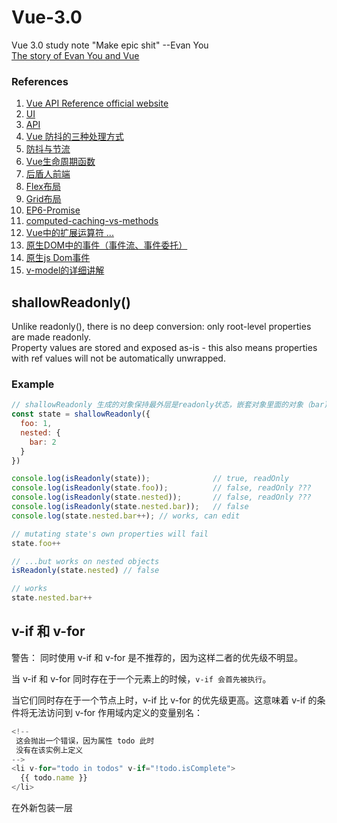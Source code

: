 # Vue-3.0
Vue 3.0 study note
"Make epic shit" --Evan You  
[The story of Evan You and Vue](https://baijiahao.baidu.com/s?id=1730409379485988644&wfr=spider&for=pc)  

### References
1. [Vue API Reference official website](https://vuejs.org/api)  
2. [UI](https://www.naiveui.com/zh-CN/light/components)  
3. [API](http://111.59.30.30:20002/doc)  
4. [Vue 防抖的三种处理方式](https://blog.csdn.net/qq453660983/article/details/125276335)  
5. [防抖与节流](https://blog.csdn.net/m0_48166663/article/details/121144995)  
6. [Vue生命周期函数](https://blog.csdn.net/weixin_45791692/article/details/124045505)  
7. [后盾人前端](https://doc.houdunren.com/)  
8. [Flex布局](https://juejin.cn/post/7031050931206619172)
9. [Grid布局](https://juejin.cn/post/7031366821106155556)
10. [EP6-Promise](https://blog.csdn.net/m0_46846526/article/details/119345337?ops_request_misc=%257B%2522request%255Fid%2522%253A%2522166607450616782391816539%2522%252C%2522scm%2522%253A%252220140713.130102334..%2522%257D&request_id=166607450616782391816539&biz_id=0&utm_medium=distribute.pc_search_result.none-task-blog-2~all~top_positive~default-2-119345337-null-null.142^v58^pc_search_tree,201^v3^control_1&utm_term=Promise&spm=1018.2226.3001.4187)
11. [computed-caching-vs-methods](https://cn.vuejs.org/guide/essentials/computed.html#computed-caching-vs-methods)
12. [Vue中的扩展运算符 ...](https://blog.csdn.net/weixin_44682587/article/details/113740701)
13. [原生DOM中的事件（事件流、事件委托）](https://blog.csdn.net/weixin_46163658/article/details/121869715)
14. [原生js Dom事件](https://www.jianshu.com/p/b2b8a4186195)
15. [v-model的详细讲解](https://blog.csdn.net/weixin_45215308/article/details/121618639)


## shallowReadonly()

Unlike readonly(), there is no deep conversion: only root-level properties are made readonly.  
Property values are stored and exposed as-is - this also means properties with ref values will not be automatically unwrapped.  

### Example

```js
// shallowReadonly 生成的对象保持最外层是readonly状态，嵌套对象里面的对象（bar)不是readonly
const state = shallowReadonly({
  foo: 1,
  nested: {
    bar: 2
  }
})

console.log(isReadonly(state));              // true, readOnly
console.log(isReadonly(state.foo));          // false, readOnly ???
console.log(isReadonly(state.nested));       // false, readOnly ???
console.log(isReadonly(state.nested.bar));   // false
console.log(state.nested.bar++); // works, can edit

// mutating state's own properties will fail
state.foo++

// ...but works on nested objects
isReadonly(state.nested) // false

// works
state.nested.bar++
```

## v-if 和 v-for  

警告：
同时使用 v-if 和 v-for 是不推荐的，因为这样二者的优先级不明显。

当 v-if 和 v-for 同时存在于一个元素上的时候，`v-if 会首先被执行`。

当它们同时存在于一个节点上时，v-if 比 v-for 的优先级更高。这意味着 v-if 的条件将无法访问到 v-for 作用域内定义的变量别名：
```js
<!--
 这会抛出一个错误，因为属性 todo 此时
 没有在该实例上定义
-->
<li v-for="todo in todos" v-if="!todo.isComplete">
  {{ todo.name }}
</li>
```
在外新包装一层 <template> 再在其上使用 v-for 可以解决这个问题 (这也更加明显易读)：
```js
<template v-for="todo in todos">
  <li v-if="!todo.isComplete">
    {{ todo.name }}
  </li>
</template>
```

## 命名方式
### 骆驼式命名法（camelCase）
  ```
又称驼峰式命名法，是电脑程式编写时的一套命名规则（惯例）。  
正如它的名称CamelCase所表示的那样，是指混合使用大小写字母来构成变量和函数的名字。  
程序员们为了自己的代码能更容易的在同行之间交流，所以多采取统一的可读性比较好的命名方式。  
骆驼式命名法就是当变量名或者函数名是由一个或者多个单词连结在一起，而构成的唯一识别字时，第一个单词以小写字母开始；  
  第二个单词开始以后的每个单词的首字母都采用大写字母。  
  例如：myFirstName、myLastName。
  ```

1. 小驼峰法
  变量一般用小驼峰法标识。

  驼峰法的意思是：除第一个单词之外，其他单词首字母大写。例如：int myStudentCount; 变量myStudentCount的第一个单词全部小写，后面的单词首字母大写。

2. 大驼峰法
  相比小驼峰法，大驼峰法（即帕斯卡命名法）把第一个单词的首字母也大写了。

  常用于类名，命名空间等。例如：public class DataBaseUser;

### 帕斯卡命名法
  ```
  帕斯卡命名法指当变量名和函式名称是由两个或两个以上单字连结在一起，而构成的唯一识别字时，用以增加变量和函式的可读性。

  命名规则：

  单字之间不以空格断开或连接号（-）、底线（_）连结，第一个单字首字母采用大写字母；后续首字母亦用大写字母，例如：FirstName、LastName。  
  每一个单字的首字母都采用大写字母的命名格式，被称为“Pascal命名法”，也有人称之为“大驼峰式命名法”（Upper Camel Case）,为驼峰式大小写的子集。

  帕斯卡命名法是在命名的时候将首字母大写，例如：public void DisplayInfo(); string UserName;二者都是采用了帕斯卡命名法。
  ```

  在C#中，以帕斯卡命名法和骆驼式命名法居多。

  C#中的编码惯例中，给公共成员变量（public）、受保护的成员变量（protect）、或内部成员变量（internal）命名时，应使用帕斯卡命名法，如score，name,Status均为有效地成员变量名；私有成员变量（private）必须以骆驼命名法命名，并以一个下划线开头。
  
 ## 总结：
  ```
  PascalCase：帕斯卡命名法，每个单词首字母大写，又名大驼峰命名法。  

  camelCase：驼峰命名法，第一个单词首字母小写，后面的每个单词首字母大写，又名小驼峰命名法。  

  kebab-case：短横线隔开命名法，每个单词首字母小写。  
  ```
  
  在vue官网上有这样的一句话：
“camelCase vs. kebab-case
HTML 属性是不区分大小写的。所以，当使用的不是字符串模版，camelCased (驼峰式) 命名的 prop 需要转换为相对应的 kebab-case (短横线隔开式) 命名： 如果你使用字符串模版，则没有这些限制。”
#### 重点在这里：
1. html特性不区分大小写：
```html
  <!DOCTYPE html>
<html lang="en">
<head>
    <meta charset="UTF-8">
    <title>prop动态=绑定</title>
    <script src="vue.js"></script>
</head>
<body>

<div id="app">
    <input type="text" v-model="message">
    <!--<child v-bind:myMEssage="message"></child>-->
    <child v-bind:mymessage="message"></child>
    <!--由于HTML的特性不识别大小写，所以“myMEssage”与“mymessage”是一样的，都解析为小写。故而下边的组件也应该是小写。-->
</div>
<script>
    Vue.component('child',{
    //此处都为小写。
        props:['mymessage'],
        template:'<p>{{mymessage}}</p>'
    });
    new Vue({
        el:'#app',
        data:{
            message:''
        }
    })
</script>
</body>
</html>
```
2. 组件中使用camelCased（驼峰式）命名，在html中应改为kebab-case（短横线）命名方式。
  ```html
  <!DOCTYPE html>
<html lang="en">
<head>
    <meta charset="UTF-8">
    <title>prop动态=绑定</title>
    <script src="vue.js"></script>
</head>
<body>

<div id="app">
    <input type="text" v-model="message">
    <child v-bind:my-message="message"></child>
    <!--此处的my-message只能是短横线命名（若为驼峰式则全部转换为小写。）-->
</div>
<script>
    Vue.component('child',{
//        props:['my-message'],
        props:['myMessage'],//props中传递的数据可以为驼峰式也可以为短横线式，他们在此处是相互转换的

        template:'<p>{{myMessage}}</p>'
        // 此处有限制，是字符串模板，{{ }}语法中不能是短横线连接方式。此处只能是驼峰命名方式。若为短横线的命名方式，则会报错。如下图：
    });
    new Vue({
        el:'#app',
        data:{
            message:''
        }
    })
</script>
</body>
</html>
```

### customRef
创建一个自定义的 ref，并对其依赖项跟踪和更新触发进行显式控制  
需求: 使用 customRef 实现 debounce(防抖) 的示例    
  
```typescript
<template>
    <h2> App </h2>
    <input v-model = "keyword" placeholder = "搜索关键字" />
    <p>{{ keyword }}</p>
</template>

<script lang = "ts">
/*
customRef:
  创建一个自定义的 ref，并对其依赖项跟踪和更新触发进行显式控制

需求: 
  使用 customRef 实现 debounce 的示例
*/

import { ref, customRef } from 'vue'

export default {
    setup() {
        const keyword = useDebouncedRef('', 500)
        console.log(keyword)
        return {
            keyword
        }
    },
}

/* 
实现hook防抖的函数
*/
// value 传入的数据，将来数据的类型不确定，所以使用泛型。 delay:放抖的时间间隔，默认为200毫秒(ms)
function useDebouncedRef<T>(value: T, delay = 200) {
    let timeoutId: number
    return customRef((track, trigger) => {
        return {
            // get:返回数据
            get() {
                // 告诉Vue追踪数据
                track()
                return value
            },
            // set:设置数据
            set(newValue: T) {
                // 清除计时
                clearTimeout(timeoutId)
                // 开启定时器
                timeoutId = setTimeout(() => {
                    value = newValue
                    // 告诉Vue去触发界面更新
                    trigger()
                }, delay)
            }
        }
    })
}

</script>
```

## Vue 中的 `h函数`
[h函数1](https://blog.csdn.net/qq_45494634/article/details/117019105)  
[h函数2](https://blog.csdn.net/weixin_47450807/article/details/122933658)  
[h函数3](https://zhuanlan.zhihu.com/p/407905035)  
[h函数常用方法以及说明](https://www.jb51.net/article/259768.htm)
  
h函数接收三个参数。  
第一个参数:，可以为一个html标签，一个组件，一个异步组件，或者是一个函数式组件。  
第二个参数：{ Object } Props，与attributes和props,以及事件对应的对象，我们可以在模板中使用，如果没有需要传入的属性，可以设置为null。  
第三个参数(optional)：{String | Object |Array}可以是字符串Text文本或者是h函数构建的对象再者可以是有插槽的对象。
  
 
"h"函数的第1个参数是"标签名",   
第2个是"属性", 在这个例子里可以理解为html的所有属性,  
第3个是"内容". "内容"不仅仅可以是字符串, 还可以是"VNode"或2者混合： 
  
```typescript
  <script>
import { defineComponent, h } from "vue";
export default defineComponent({
  render() {
    const props = { style: { color: "red" } };
    const small = h("small", "副标题");
    return h("h2", props, ["123456789", small]);
  },
});
</script>
```
  
  
```typescript
  render() {
    return h(
      "div",
      {
        class: "app",
      },
      [
        // 这里this是可以取到setup中的返回值的 
        h("h2", null, `当前计数: ${this.counter}`),
        h("button", {onclick:() => this.counter++}, "+1"),
        h("button", {onclick:() => this.counter--}, "-1"),
      ]
    );
  },
```

## ES6学习：解构赋值
  
[解构赋值](https://www.jianshu.com/p/3f7afae3a9be)

## 扩展运算符
我们先看下代码，在以往，我们给函数传不确定参数数量时，是通过arguments来获取的
```typescript
function sum() {
  console.log(arguments) // { '0': 1, '1': 2, '2': 3, '3': 4, '4': 5, '5': 6 }
                         // 我们可以看出，arguments不是一个数组，而是一个伪数组
  let total = 0
  let { length } = arguments
  for(let i = 0;i < length;i++){
    total += arguments[i]
  }
  return total
}

console.log(sum(1,2,3,4,5,6)) // 21
```
                                
接下来我们用扩展运算符看看
```typescript
function sum(...args){ // 使用...扩展运算符
    console.log(args) // [ 1, 2, 3, 4, 5, 6 ] args是一个数组
    return eval(args.join('+'))
}

console.log(sum(1,2,3,4,5,6)) // 21
```
                                
得到的args是一个数组，直接对数组进行操作会比对伪数组进行操作更加方便，还有一些注意点需要注意
```typescript
// 正确的写法 扩展运算符只能放在最后一个参数
function sum(a,b,...args){
    console.log(a) // 1
    console.log(b) // 2
    console.log(args) // [ 3, 4, 5, 6 ]
}

sum(1,2,3,4,5,6)

// 错误的写法 扩展运算符只能放在最后一个参数
function sum(...args,a,b){
    // 报错
}

sum(1,2,3,4,5,6)
```
我们可以对比下扩展运算符的方便之处
```typescript
// 以往我们是这样拼接数组的
let arr1 = [1,2,3]
let arr2 = [4,5,6]
let arr3 = arr1.concat(arr2)
console.log(arr3) // [ 1, 2, 3, 4, 5, 6 ]

// 现在我们用扩展运算符看看
let arr1 = [1,2,3]
let arr2 = [4,5,6]
let arr3 = [...arr1,...arr2]
console.log(arr3) // [ 1, 2, 3, 4, 5, 6 ]
```
```typescript
// 以往我们这样来取数组中最大的值
function max(...args){
    return Math.max.apply(null,args)
}
console.log(max(1,2,3,4,5,6)) // 6

// 现在我们用扩展运算符看看
function max(...args){
    return Math.max(...args) // 把args [1,2,3,4,5,6]展开为1,2,3,4,5,6
}
console.log(max(1,2,3,4,5,6)) // 6
```
```typescript
// 扩展运算符可以把argument转为数组
function max(){
    console.log(arguments) // { '0': 1, '1': 2, '2': 3, '3': 4, '4': 5, '5': 6 }
    let arr = [...arguments]
    console.log(arr) // [1,2,3,4,5,6]
}

max(1,2,3,4,5,6)

// 但是扩展运算符不能把伪数组转为数组（除了有迭代器iterator的伪数组，如arguments）
let likeArr = { "0":1,"1":2,"length":2 }
let arr = [...likeArr] // 报错 TypeError: likeArr is not iterable

// 但是可以用Array.from把伪数组转为数组
let likeArr = { "0":1,"1":2,"length":2 }
let arr = Array.from(likeArr)
console.log(arr) // [1,2]
```

对象也可以使用扩展运算符
```typescript
// 以往我们这样合并对象
let name = { name:"邵威儒" }
let age = { age:28 }
let person = {}
Object.assign(person,name,age)
console.log(person) // { name: '邵威儒', age: 28 }

// 使用扩展运算符
let name = { name:"邵威儒" }
let age = { age:28 }
let person = {...name,...age}
console.log(person) // { name: '邵威儒', age: 28 }
```

## 组件事件
此章节假设你已经看过了组件基础。若你还不了解组件是什么，请先阅读该章节。
[emit事件的使用-子组件给父组件传递参数](https://www.jianshu.com/p/43ac90bc7fa3)

### 触发与监听事件#
在组件的模板表达式中，可以直接使用 $emit 方法触发自定义事件 (例如：在 v-on 的处理函数中)：

```vue
<!-- MyComponent -->
<button @click="$emit('someEvent')">click me</button>
```
 
  父组件可以通过 v-on (缩写为 @) 来监听事件： 
  
```vue
<MyComponent @some-event="callback" />
```
  同样，组件的事件监听器也支持 .once 修饰符：

```vue
<MyComponent @some-event.once="callback" />
```
  像组件与 prop 一样，事件的名字也提供了自动的格式转换。注意这里我们触发了一个以 camelCase 形式命名的事件，但在父组件中可以使用 kebab-case 形式来监听。   
  与 prop 大小写格式一样，在模板中我们也推荐使用 kebab-case 形式来编写监听器。  
  
#### TIP
```
和原生 DOM 事件不一样，组件触发的事件没有冒泡机制。你只能监听直接子组件触发的事件。  
平级组件或是跨越多层嵌套的组件间通信，应使用一个外部的事件总线，或是使用一个全局状态管理方案。
```
### 事件参数#
有时候我们会需要在触发事件时附带一个特定的值。举例来说，我们想要 <BlogPost> 组件来管理文本会缩放得多大。在这个场景下，我们可以给 $emit 提供一个额外的参数：

```vue
<button @click="$emit('increaseBy', 1)">
  Increase by 1
</button>
```
然后我们在父组件中监听事件，我们可以先简单写一个内联的箭头函数作为监听器，此函数会接收到事件附带的参数：

```vue
<MyButton @increase-by="(n) => count += n" />
```
或者，也可以用一个组件方法来作为事件处理函数：

```vue
<MyButton @increase-by="increaseCount" />
```
该方法也会接收到事件所传递的参数：

```typescript
function increaseCount(n) {
  count.value += n
}
```
#### TIP
```vue
所有传入 $emit() 的额外参数都会被直接传向监听器。举例来说，$emit('foo', 1, 2, 3) 触发后，监听器函数将会收到这三个参数值。
```
